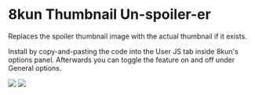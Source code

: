 # 8kun Thumbnail Un-spoiler-er

Replaces the spoiler thumbnail image with the actual thumbnail if it exists.

Install by copy-and-pasting the code into the User JS tab inside 8kun's options panel. Afterwards you can toggle the feature on and off under General options.

![](https://github.com/marktaiwan/8kun-disable-spoiler-thumbnail/raw/master/how%20to%20install.PNG) ![](https://github.com/marktaiwan/8kun-disable-spoiler-thumbnail/raw/master/unlimited%20choices.png)
